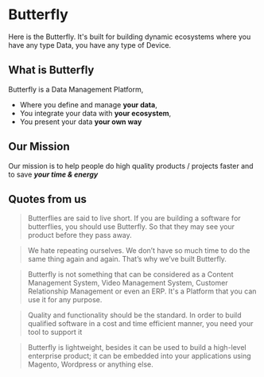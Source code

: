 # Butterfly

Here is the Butterfly. It's built for building dynamic ecosystems where you have any type Data, you have
 any type of Device. 

## What is Butterfly    

Butterfly is a Data Management Platform,
- Where you define and manage **your data**,
- You integrate your data with **your ecosystem**,
- You present your data **your own way**

## Our Mission

Our mission is to help people do high quality products / projects faster and to save ***your time & energy*** 

## Quotes from us

> Butterflies are said to live short. If you are building a software for butterflies, you should use Butterfly. So that they may see your product before they pass away.

> We hate repeating ourselves. We don’t have so much time to do the same thing again and again. That’s why we’ve built Butterfly.

> Butterfly is not something that can be considered as a Content Management System, Video Management System, Customer Relationship Management or even an ERP. It's a Platform that you can use it for any purpose.

> Quality and functionality should be the standard. In order to build qualified software in a cost and time efficient manner, you need your tool to support it

> Butterfly is lightweight, besides it can be used to build a high-level enterprise product; it can be embedded into your applications using Magento, Wordpress or anything else.